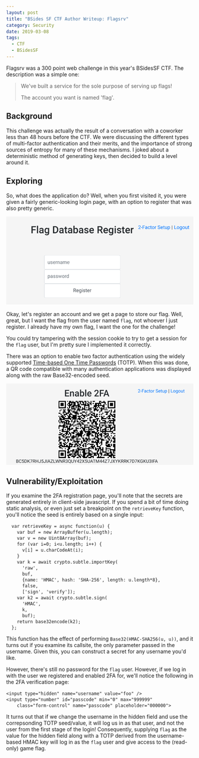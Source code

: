 ```yaml
---
layout: post
title: "BSides SF CTF Author Writeup: Flagsrv"
category: Security
date: 2019-03-08
tags:
  - CTF
  - BSidesSF
---
```


Flagsrv was a 300 point web challenge in this year's BSidesSF CTF.  The
description was a simple one:

> We've built a service for the sole purpose of serving up flags!
>
> The account you want is named 'flag'.

<!--more-->

## Background ##

This challenge was actually the result of a conversation with a coworker less
than 48 hours before the CTF.  We were discussing the different types of
multi-factor authentication and their merits, and the importance of strong
sources of entropy for many of these mechanisms.  I joked about a deterministic
method of generating keys, then decided to build a level around it.

## Exploring ##

So, what does the application do?  Well, when you first visited it, you were
given a fairly generic-looking login page, with an option to register that was
also pretty generic.

![Register Screen](/img/blog/bsidessf2019/flagsrv_register.png)

Okay, let's register an account and we get a page to store our flag.  Well,
great, but I want the flag from the user named `flag`, not whoever I just
register.  I already have my own flag, I want the one for the challenge!

You could try tampering with the session cookie to try to get a session for the
`flag` user, but I'm pretty sure I implemented it correctly.

There was an option to enable two factor authentication using the widely
supported [Time-based One Time
Passwords](https://en.wikipedia.org/wiki/Time-based_One-time_Password_algorithm)
(TOTP).  When this was done, a QR code compatible with many authentication
applications was displayed along with the raw Base32-encoded seed.

![2FA Screen](/img/blog/bsidessf2019/flagsrv_2fa.png)

## Vulnerability/Exploitation ##

If you examine the 2FA registration page, you'll note that the secrets are
generated entirely in client-side javascript.  If you spend a bit of time doing
static analysis, or even just set a breakpoint on the `retrieveKey` function,
you'll notice the seed is entirely based on a single input:

```
  var retrieveKey = async function(u) {
    var buf = new ArrayBuffer(u.length);
    var v = new Uint8Array(buf);
    for (var i=0; i<u.length; i++) {
      v[i] = u.charCodeAt(i);
    }
    var k = await crypto.subtle.importKey(
      'raw',
      buf,
      {name: 'HMAC', hash: 'SHA-256', length: u.length*8},
      false,
      ['sign', 'verify']);
    var k2 = await crypto.subtle.sign(
      'HMAC',
      k,
      buf);
    return base32encode(k2);
  };
```

This function has the effect of performing `Base32(HMAC-SHA256(u, u))`, and it
turns out if you examine its callsite, the only parameter passed in the
username.  Given this, you can construct a secret for any username you'd like.

However, there's still no password for the `flag` user.  However, if we log in
with the user we registered and enabled 2FA for, we'll notice the following in
the 2FA verification page:

```
<input type="hidden" name="username" value="foo" />
<input type="number" id="passcode" min="0" max="999999"
    class="form-control" name="passcode" placeholder="000000">
```

It turns out that if we change the username in the hidden field and use the
correpsonding TOTP seed/value, it will log us in as that user, and not the user
from the first stage of the login!  Consequently, supplying `flag` as the value
for the hidden field along with a TOTP derived from the username-based HMAC key
will log in as the `flag` user and give access to the (read-only) game flag.

